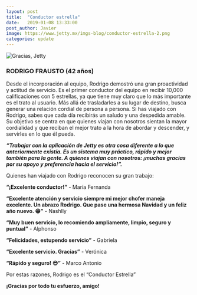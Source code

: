 ```yaml
---
layout: post
title:  "Conductor estrella"
date:   2019-01-08 13:33:00
post_author: Javier
image: https://www.jetty.mx/imgs-blog/conductor-estrella-2.png
categories: update
---
```

![Gracias, Jetty]({{site.baseurl}}/imgs-blog/conductor-estrella-2.png)

<h3>RODRIGO FRAUSTO (42 años)</h3>
Desde el incorporación al equipo, Rodrigo demostró una gran proactividad y actitud de servicio. Es el primer conductor del equipo en recibir 10,000 calificaciones con 5 estrellas, ya que tiene muy claro que lo más importante es el trato al usuario. Más allá de trasladarles a su lugar de destino, busca generar una relación cordial de persona a persona. Si has viajado con Rodrigo, sabes que cada día recibirás un saludo y una despedida amable. Su objetivo se centra en que quienes viajan con nosotros sientan la mayor cordialidad y que reciban el mejor trato a la hora de abordar y descender, y servirles en lo que él pueda.

<i><b>“Trabajar con la aplicación de Jetty es otra cosa diferente a lo que anteriormente existía. Es un sistema muy práctico, rápido y mejor también para la gente. A quienes viajan con nosotros: ¡muchas gracias por su apoyo y preferencia hacia el servicio!”.</b></i>

Quienes han viajado con Rodrigo reconocen su gran trabajo:

<b>“¡Excelente conductor!”</b> - María Fernanda

<b>“Excelente atención y servicio siempre mi mejor chofer maneja excelente. Un abrazo Rodrigo. Que pase una hermosa Navidad y un feliz año nuevo. 😁”</b> - Nashlly

<b>“Muy buen servicio, lo recomiendo ampliamente, limpio, seguro y puntual”</b> - Alphonso

<b>“Felicidades, estupendo servicio”</b> - Gabriela

<b>“Excelente servicio. Gracias”</b> - Verónica

<b>“Rápido y seguro! 😎”</b> - Marco Antonio


<div class="text-center">
  <p>Por estas razones, Rodrigo es el “Conductor Estrella”</p>
  <p><b>¡Gracias por todo tu esfuerzo, amigo!</b></p>
</div>